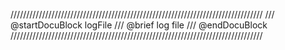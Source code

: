 ////////////////////////////////////////////////////////////////////////////////
/// @startDocuBlock logFile
/// @brief log file
/// @endDocuBlock
////////////////////////////////////////////////////////////////////////////////